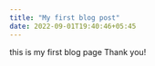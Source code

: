 ```yaml
---
title: "My first blog post"
date: 2022-09-01T19:40:46+05:45
---
```


this is my first blog page
Thank you!
